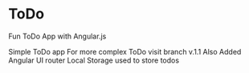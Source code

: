 # ToDo
Fun ToDo App with Angular.js

Simple ToDo app
For more complex ToDo visit branch v.1.1
Also Added Angular UI router
Local Storage used to store todos
